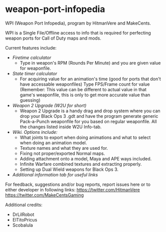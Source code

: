 # weapon-port-infopedia
WPI (Weapon Port Infopedia), program by HitmanVere and MakeCents.

WPI is a Single File/Offline access to info that is required for perfecting weapon ports for Call of Duty maps and mods.

Current features include:
- *_Firetime calculator_*
    - Type in weapon's RPM (Rounds Per Minute) and you are given value for weaponfile.
- *_State timer calculator_*
    - For acquiring value for an animation's time (good for ports that don't have accessable weaponfiles) Type FPS/Frame count for value (Remember: This value can be different to actual value in that game's weaponfile, this is only to get more accurate value than guessing)
- *_Weapon 2 Upgrade (W2U for short)_*
    - Weapon 2 Upgrade is a handy drag and drop system where you can drop your Black Ops 3 .gdt and have the program generate generic Pack-a-Punch weaponfile for you based on regular weaponfile. All the changes listed inside W2U Info-tab.
- *_Wiki. Options include:_*
    - What joints to export when doing animations and what to select when doing an animation model.
    - Texture names and what they are used for.
    - Fixing not proper/exported Normal maps.
    - Adding attachment onto a model, Maya and APE ways included.
    - Infinite Warfare combined textures and extracting properly.
    - Setting up Dual Wield weapons for Black Ops 3.
- *_Additional information tab for useful links_*

For feedback, suggestions and/or bug reports, report issues here or to either developer in following links:
    https://twitter.com/HitmanVere
    https://twitter.com/MakeCentsGaming

Additional credits:
- DrLilRobot
- ElTitoPricus
- Scobalula
